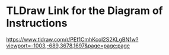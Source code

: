 # TLDraw Link for the Diagram of Instructions
https://www.tldraw.com/r/PEf1CmhKcoI2S2KLgBN1w?viewport=-1003,-689,3678,1697&page=page:page
